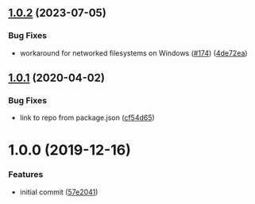 ## [1.0.2](https://github.com/SimenB/collect-v8-coverage/compare/v1.0.1...v1.0.2) (2023-07-05)

### Bug Fixes

- workaround for networked filesystems on Windows ([#174](https://github.com/SimenB/collect-v8-coverage/issues/174)) ([4de72ea](https://github.com/SimenB/collect-v8-coverage/commit/4de72ea976228d6d8b7fb78207c1187aa58ddf50))

## [1.0.1](https://github.com/SimenB/collect-v8-coverage/compare/v1.0.0...v1.0.1) (2020-04-02)

### Bug Fixes

- link to repo from package.json ([cf54d65](https://github.com/SimenB/collect-v8-coverage/commit/cf54d659f23afd411cd0ff752e69fa97d2ab1707))

# 1.0.0 (2019-12-16)

### Features

- initial commit ([57e2041](https://github.com/SimenB/collect-v8-coverage/commit/57e20413f385d7730c5684b1852c14777583807e))
